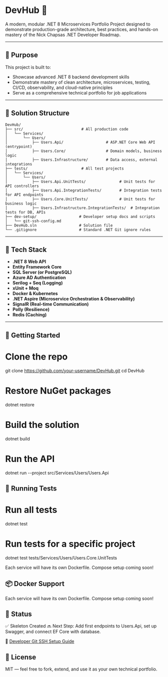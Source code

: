 # DevHub 🧩

A modern, modular .NET 8 Microservices Portfolio Project designed to demonstrate production-grade architecture, best practices, and hands-on mastery of the Nick Chapsas .NET Developer Roadmap.

---

## 🎯 Purpose

This project is built to:

- Showcase advanced .NET 8 backend development skills
- Demonstrate mastery of clean architecture, microservices, testing, CI/CD, observability, and cloud-native principles
- Serve as a comprehensive technical portfolio for job applications

---

## 🧱 Solution Structure
```
DevHub/
├── src/                          # All production code
│   └── Services/
│       └── Users/
│           ├── Users.Api/                   # ASP.NET Core Web API (entrypoint)
│           ├── Users.Core/                  # Domain models, business logic
│           ├── Users.Infrastructure/        # Data access, external integrations
├── tests/                        # All test projects
│   └── Services/
│       └── Users/
│           ├── Users.Api.UnitTests/               # Unit tests for API controllers
│           ├── Users.Api.IntegrationTests/        # Integration tests for API endpoints
│           ├── Users.Core.UnitTests/              # Unit tests for business logic
│           ├── Users.Infrastructure.IntegrationTests/  # Integration tests for DB, APIs
├── dev-setup/                   # Developer setup docs and scripts
│   └── git-ssh-config.md
├── DevHub.sln                   # Solution file
└── .gitignore                   # Standard .NET Git ignore rules
```

---

## 🧰 Tech Stack

- **.NET 8 Web API**
- **Entity Framework Core**
- **SQL Server (or PostgreSQL)**
- **Azure AD Authentication**
- **Serilog + Seq (Logging)**
- **xUnit + Moq**
- **Docker & Kubernetes**
- **.NET Aspire (Microservice Orchestration & Observability)**
- **SignalR (Real-time Communication)**
- **Polly (Resilience)**
- **Redis (Caching)**

---

## 🚀 Getting Started

# Clone the repo
git clone https://github.com/your-username/DevHub.git
cd DevHub

# Restore NuGet packages
dotnet restore

# Build the solution
dotnet build

# Run the API
dotnet run --project src/Services/Users/Users.Api


## 🧪 Running Tests
# Run all tests
dotnet test

# Run tests for a specific project
dotnet test tests/Services/Users/Users.Core.UnitTests

Each service will have its own Dockerfile. Compose setup coming soon!

## 📦 Docker Support
Each service will have its own Dockerfile. Compose setup coming soon!

## 📌 Status
✅ Skeleton Created
🔜 Next Step: Add first endpoints to Users.Api, set up Swagger, and connect EF Core with database.

🔐 [Developer Git SSH Setup Guide](dev-setup/git-ssh-config.md)

## 📄 License
MIT — feel free to fork, extend, and use it as your own technical portfolio.

